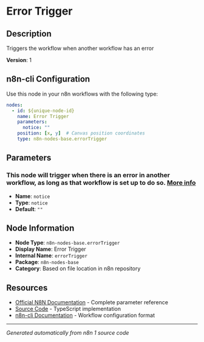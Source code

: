 # Error Trigger

## Description

Triggers the workflow when another workflow has an error

**Version**: 1

## n8n-cli Configuration

Use this node in your n8n workflows with the following type:

```yaml
nodes:
  - id: ${unique-node-id}
    name: Error Trigger
    parameters:
      notice: ""
    position: [x, y]  # Canvas position coordinates
    type: n8n-nodes-base.errorTrigger
```

## Parameters

### This node will trigger when there is an error in another workflow, as long as that workflow is set up to do so. <a href="https://docs.n8n.io/integrations/core-nodes/n8n-nodes-base.errortrigger" target="_blank">More info<a>

- **Name**: `notice`
- **Type**: `notice`
- **Default**: `""`


## Node Information

- **Node Type**: `n8n-nodes-base.errorTrigger`
- **Display Name**: Error Trigger
- **Internal Name**: `errorTrigger`
- **Package**: `n8n-nodes-base`
- **Category**: Based on file location in n8n repository

## Resources

- [Official N8N Documentation](https://docs.n8n.io/integrations/builtin/app-nodes/n8n-nodes-base.errortrigger/) - Complete parameter reference
- [Source Code](https://github.com/n8n-io/n8n/blob/master/packages/nodes-base/nodes/ErrorTrigger/ErrorTrigger.node.ts) - TypeScript implementation
- [n8n-cli Documentation](https://github.com/edenreich/n8n-cli) - Workflow configuration format

---
*Generated automatically from n8n 1 source code*
